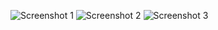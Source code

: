![Screenshot 1](./screenshots/Screenshot_2024-10-11_021443.png)
![Screenshot 2](./screenshots/Screenshot_2024-10-11_021532.png)
![Screenshot 3](./screenshots/Screenshot_2024-10-11_021640.png)
